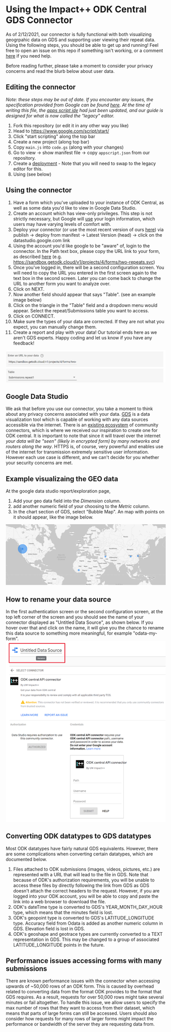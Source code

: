 # Using the Impact++ ODK Central GDS Connector
As of 2/12/2021, our connector is fully functional with both visualizing geogrpahic data on GDS and supporting user viewing their repeat data. Using the following steps, you should be able to get up and running! Feel free to open an issue on this repo if something isn't working, or a comment [here](https://forum.getodk.org/t/create-an-odata-connector-to-use-odk-central-as-data-source-in-google-data-studio/23636/12) if you need help.

Before reading further, please take a moment to consider your privacy concerns and read the blurb below about user data.  

## Editing the connector
*Note: these steps may be out of date. If you encounter any issues, the specification provided from Google can be found [here](https://developers.google.com/datastudio/connector/build). At the time of writing this file, the [apps script ide](https://workspaceupdates.googleblog.com/2020/12/google-apps-script-ide-better-code-editing.html) had just been updated, and our guide is designed for what is now called the "legacy" editor.*  
1. Fork this repository (or edit it in any other way you like)
2. Head to https://www.google.com/script/start/  
3. Click "start scripting" along the top bar
4. Create a new project (along top bar)
5. Copy `main.js` into `code.gs` (along with your changes)
6. Go to view &rarr; show manifest file &rarr; copy `appscript.json` from our repository.
7. Create a [deployment](https://developers.google.com/datastudio/connector/deploy#create_separate_deployments) - Note that you will need to swap to the legacy editor for this.
8. Using (see below)

## Using the connector

1. Have a form which you've uploaded to your instance of ODK Central, as well as some data you'd like to view in Google Data Studio.
2. Create an account which has view-only privileges. This step is not strictly necessary, but Google will [use](https://support.google.com/datastudio/answer/9053467?hl=en) your login information, which users may have varying levels of comfort with.
3. Deploy your connector (or  use the most recent version of ours [here](https://datastudio.google.com/u/0/datasources/create?connectorId=AKfycbwlLqb1ZWaB0mPpdfG8o-JhKv6BnPubbqL-VLg9cfA)) via publish &rarr; deploy from manifest &rarr; Latest Version (head) &rarr; click on the datastudio.google.com link
4. Using the account you'd like google to be "aware" of, login to the connector. In the Path text box, please copy the URL link to your form, as described [here](https://docs.getodk.org/central-submissions/#connecting-to-submission-data-over-odata) (e.g. https://sandbox.getodk.cloud/v1/projects/4/forms/two-repeats.svc)
5. Once you've logged in, there will be a second configuration screen. You will need to copy the URL you entered in the first screen again to the text box in the second screen. Later you can come back to change the URL to another form you want to analyze over.
6. Click on NEXT.
7. Now another field should appear that says "Table". (see an example image below)
8. Click on the triangle in the "Table" field and a dropdown menu would appear. Select the repeat/Submissions table you want to access.
9. Click on CONNECT.
10. Make sure the types of your data are corrected. If they are not what you expect, you can manually change them.
11. Create a report and play with your data! Our tutorial ends here as we aren't GDS experts. Happy coding and let us know if you have any feedback!

![second configuration screen example](configuration.png)

## Google Data Studio
We ask that before you use our connector, you take a moment to think about any privacy concerns associated with your data. [GDS](https://developers.google.com/datastudio) is a data visualization tool which is capable of working with any data sources accessible via the internet. There is an [existing ecosystem](https://datastudio.google.com/data) of community connectors, which is where we received our inspiration to create one for ODK central. It is important to note that since it will travel over the internet *your data will be "seen" (likely in encrypted form) by many networks and routers along the way*. HTTPS is, of course, very powerful and enables use of the internet for transmission extremely sensitive user information. However each use case is different, and we can't decide for you whether your security concerns are met.

## Example visualizaing the GEO data
At the google data studio report/exploration page, 
1. Add your geo data field into the *Dimension* column.
2. add another numeric field of your choosing to the *Metric* column.
3. In the chart section of GDS, select "Bubble Map". An map with points on it should appear, like the image below.

![map](map.png)

## How to rename your data source
In the first authentication screen or the second configuration screen, at the top left corner of the screen and you should see the name of your connector displayed as "Untitled Data Source", as shown below. If you hover over that and click on the name, it will give you the chance to rename this data source to something more meaningful, for example "odata-my-form".
![rename data source](rename_data_source.png)

## Converting ODK datatypes to GDS datatypes
Most ODK datatypes have fairly natural GDS equivalents. However, there are some complications when converting certain datatypes, which are documented below.

1. Files attached to ODK submissions (images, videos, pictures, etc.) are represented with a URL that will lead to the file in GDS. Note that because of ODK's authorization requirements, you will be unable to access these files by directly following the link from GDS as GDS doesn't attach the correct headers to the request. However, if you are logged into your ODK account, you will be able to copy and paste the link into a web browser to download the file.
2. ODK's dateTime type is converted to GDS's YEAR_MONTH_DAY_HOUR type, which means that the minutes field is lost.
3. ODK's geopoint type is converted to GDS's LATITUDE_LONGITUDE type. Accuracy field from Odata is added as another numeric column in GDS. Elevation field is lost in GDS.
4. ODK's geoshape and geotrace types are currently converted to a TEXT representation in GDS. This may be changed to a group of associated LATITUDE_LONGITUDE points in the future.

## Performance issues accessing forms with many submissions
There are known performance issues with the connector when accessing upwards of ~50,000 rows of an ODK form. This is caused by overhead related to converting data from the format ODK provides to the format that GDS requires. As a result, requests for over 50,000 rows might take several minutes or fail altogether. To handle this issue, we allow users to specify the max number of rows that they want to access from their dataset, which means that parts of large forms can still be accessed. Users should also consider how requests for many rows of larger forms might impact the performance or bandwidth of the server they are requesting data from.
